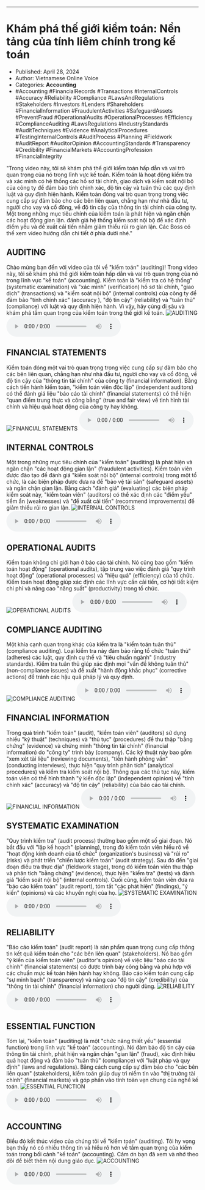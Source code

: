 
---

# Khám phá thế giới kiểm toán: Nền tảng của tính liêm chính trong kế toán

- Published: April 28, 2024
- Author: Vietnamese Online Voice
- Categories: **Accounting**
- #Accounting #FinancialRecords #Transactions #InternalControls #Accuracy #Reliability #Compliance #LawsAndRegulations #Stakeholders #Investors #Lenders #Shareholders #FinancialInformation #FraudulentActivities #SafeguardAssets #PreventFraud #OperationalAudits #OperationalProcesses #Efficiency #ComplianceAuditing #LawsRegulations #IndustryStandards #AuditTechniques #Evidence #AnalyticalProcedures #TestingInternalControls #AuditProcess #Planning #Fieldwork #AuditReport #AuditorOpinion #AccountingStandards #Transparency #Credibility #FinancialMarkets #AccountingProfession #FinancialIntegrity

"Trong video này, tôi sẽ khám phá thế giới kiểm toán hấp dẫn và vai trò quan trọng của nó trong lĩnh vực kế toán. Kiểm toán là hoạt động kiểm tra và xác minh có hệ thống các hồ sơ tài chính, giao dịch và kiểm soát nội bộ của công ty để đảm bảo tính chính xác, độ tin cậy và tuân thủ các quy định luật và quy định hiện hành. Kiểm toán đóng vai trò quan trọng trong việc cung cấp sự đảm bảo cho các bên liên quan, chẳng hạn như nhà đầu tư, người cho vay và cổ đông, về độ tin cậy của thông tin tài chính của công ty. Một trong những mục tiêu chính của kiểm toán là phát hiện và ngăn chặn các hoạt động gian lận. đánh giá hệ thống kiểm soát nội bộ để xác định điểm yếu và đề xuất cải tiến nhằm giảm thiểu rủi ro gian lận. Các Boss có thể xem video hướng dẫn chi tiết ở phía dưới nhé."


## AUDITING

Chào mừng bạn đến với video của tôi về "kiểm toán" (auditing)! Trong video này, tôi sẽ khám phá thế giới kiểm toán hấp dẫn và vai trò quan trọng của nó trong lĩnh vực "kế toán" (accounting). Kiểm toán là "kiểm tra có hệ thống" (systematic examination) và "xác minh" (verification) hồ sơ tài chính, "giao dịch" (transactions) và "kiểm soát nội bộ" (internal controls) của công ty để đảm bảo "tính chính xác" (accuracy ), "độ tin cậy" (reliability) và "tuân thủ" (compliance) với luật và quy định hiện hành. Vì vậy, hãy cùng đi sâu và khám phá tầm quan trọng của kiểm toán trong thế giới kế toán.
![AUDITING](https://http-archiver-apis-production-80.schnworks.com/storage/images/transitions/2024-04-28/transition-22754712268-Montserrat-Regular-1A237E.jpg)
<audio controls>
    <source src="https://http-archiver-apis-production-80.schnworks.com/storage/storage/audio/file-9704229181.mp3" type="audio/mpeg">
</audio>



## FINANCIAL STATEMENTS

Kiểm toán đóng một vai trò quan trọng trong việc cung cấp sự đảm bảo cho các bên liên quan, chẳng hạn như nhà đầu tư, người cho vay và cổ đông, về độ tin cậy của "thông tin tài chính" của công ty (financial information). Bằng cách tiến hành kiểm toán, "kiểm toán viên độc lập" (independent auditors) có thể đánh giá liệu "báo cáo tài chính" (financial statements) có thể hiện "quan điểm trung thực và công bằng" (true and fair view) về tình hình tài chính và hiệu quả hoạt động của công ty hay không.
![FINANCIAL STATEMENTS](https://http-archiver-apis-production-80.schnworks.com/storage/images/transitions/2024-04-28/transition-45623116307-Montserrat-Bold-512DA8.jpg)
<audio controls>
    <source src="https://http-archiver-apis-production-80.schnworks.com/storage/storage/audio/file-2144953208.mp3" type="audio/mpeg">
</audio>



## INTERNAL CONTROLS

Một trong những mục tiêu chính của "kiểm toán" (auditing) là phát hiện và ngăn chặn "các hoạt động gian lận" (fraudulent activities). Kiểm toán viên được đào tạo để đánh giá "kiểm soát nội bộ" (internal controls) trong một tổ chức, là các biện pháp được đưa ra để "bảo vệ tài sản" (safeguard assets) và ngăn chặn gian lận. Bằng cách "đánh giá" (evaluating) các biện pháp kiểm soát này, "kiểm toán viên" (auditors) có thể xác định các "điểm yếu" tiềm ẩn (weaknesses) và "đề xuất cải tiến" (recommend improvements) để giảm thiểu rủi ro gian lận.
![INTERNAL CONTROLS](https://http-archiver-apis-production-80.schnworks.com/storage/images/transitions/2024-04-28/transition--41173190044-Montserrat-Medium-303F9F.jpg)
<audio controls>
    <source src="https://http-archiver-apis-production-80.schnworks.com/storage/storage/audio/file-25533273516.mp3" type="audio/mpeg">
</audio>



## OPERATIONAL AUDITS

Kiểm toán không chỉ giới hạn ở báo cáo tài chính. Nó cũng bao gồm "kiểm toán hoạt động" (operational audits), tập trung vào việc đánh giá "quy trình hoạt động" (operational processes) và "hiệu quả" (efficiency) của tổ chức. Kiểm toán hoạt động giúp xác định các lĩnh vực cần cải tiến, cơ hội tiết kiệm chi phí và nâng cao "năng suất" (productivity) trong tổ chức.
![OPERATIONAL AUDITS](https://http-archiver-apis-production-80.schnworks.com/storage/images/transitions/2024-04-28/transition--2547381426-Montserrat-Thin-303F9F.jpg)
<audio controls>
    <source src="https://http-archiver-apis-production-80.schnworks.com/storage/storage/audio/file-1041048234.mp3" type="audio/mpeg">
</audio>



## COMPLIANCE AUDITING

Một khía cạnh quan trọng khác của kiểm tra là "kiểm toán tuân thủ" (compliance auditing). Loại kiểm tra này đảm bảo rằng tổ chức "tuân thủ" (adheres) các luật, quy định cụ thể và "tiêu chuẩn ngành" (industry standards). Kiểm tra tuân thủ giúp xác định mọi "vấn đề không tuân thủ" (non-compliance issues) và đề xuất "hành động khắc phục" (corrective actions) để tránh các hậu quả pháp lý và quy định.
![COMPLIANCE AUDITING](https://http-archiver-apis-production-80.schnworks.com/storage/images/transitions/2024-04-28/transition-22327521528-Montserrat-SemiBold-512DA8.jpg)
<audio controls>
    <source src="https://http-archiver-apis-production-80.schnworks.com/storage/storage/audio/file-5077905356.mp3" type="audio/mpeg">
</audio>



## FINANCIAL INFORMATION

Trong quá trình "kiểm toán" (audit), "kiểm toán viên" (auditors) sử dụng nhiều "kỹ thuật" (techniques) và "thủ tục" (procedures) để thu thập "bằng chứng" (evidence) và chứng minh "thông tin tài chính" (financial information) do "công ty" trình bày (company). Các kỹ thuật này bao gồm "xem xét tài liệu" (reviewing documents), "tiến hành phỏng vấn" (conducting interviews), thực hiện "quy trình phân tích" (analytical procedures) và kiểm tra kiểm soát nội bộ. Thông qua các thủ tục này, kiểm toán viên có thể hình thành "ý kiến ​​độc lập" (independent opinion) về "tính chính xác" (accuracy) và "độ tin cậy" (reliability) của báo cáo tài chính.
![FINANCIAL INFORMATION](https://http-archiver-apis-production-80.schnworks.com/storage/images/transitions/2024-04-28/transition-21128077960-Montserrat-Bold-673AB7.jpg)
<audio controls>
    <source src="https://http-archiver-apis-production-80.schnworks.com/storage/storage/audio/file-45326211386.mp3" type="audio/mpeg">
</audio>



## SYSTEMATIC EXAMINATION

"Quy trình kiểm tra" (audit process) thường bao gồm một số giai đoạn. Nó bắt đầu với "lập kế hoạch" (planning), trong đó kiểm toán viên hiểu rõ về "hoạt động kinh doanh của tổ chức" (organization's business) và "rủi ro" (risks) và phát triển "chiến lược kiểm toán" (audit strategy). Sau đó đến "giai đoạn điều tra thực địa" (fieldwork stage), trong đó kiểm toán viên thu thập và phân tích "bằng chứng" (evidence), thực hiện "kiểm tra" (tests) và đánh giá "kiểm soát nội bộ" (internal controls). Cuối cùng, kiểm toán viên đưa ra "báo cáo kiểm toán" (audit report), tóm tắt "các phát hiện" (findings), "ý kiến" (opinions) và các khuyến nghị của họ.
![SYSTEMATIC EXAMINATION](https://http-archiver-apis-production-80.schnworks.com/storage/images/transitions/2024-04-28/transition--4284338492-Montserrat-Thin-7B1FA2.jpg)
<audio controls>
    <source src="https://http-archiver-apis-production-80.schnworks.com/storage/storage/audio/file-11682127457.mp3" type="audio/mpeg">
</audio>



## RELIABILITY

"Báo cáo kiểm toán" (audit report) là sản phẩm quan trọng cung cấp thông tin kết quả kiểm toán cho "các bên liên quan" (stakeholders). Nó bao gồm "ý kiến ​​của kiểm toán viên" (auditor's opinion) về việc liệu "báo cáo tài chính" (financial statements) có được trình bày công bằng và phù hợp với các chuẩn mực kế toán hiện hành hay không. Báo cáo kiểm toán cung cấp "sự minh bạch" (transparency) và nâng cao "độ tin cậy" (credibility) của "thông tin tài chính" (financial information) cho người dùng.
![RELIABILITY](https://http-archiver-apis-production-80.schnworks.com/storage/images/transitions/2024-04-28/transition-8528706237-Montserrat-Black-004895.jpg)
<audio controls>
    <source src="https://http-archiver-apis-production-80.schnworks.com/storage/storage/audio/file-9932605149.mp3" type="audio/mpeg">
</audio>



## ESSENTIAL FUNCTION

Tóm lại, "kiểm toán" (auditing) là một "chức năng thiết yếu" (essential function) trong lĩnh vực "kế toán" (accounting). Nó đảm bảo độ tin cậy của thông tin tài chính, phát hiện và ngăn chặn "gian lận" (fraud), xác định hiệu quả hoạt động và đảm bảo "tuân thủ" (compliance) với "luật pháp và quy định" (laws and regulations). Bằng cách cung cấp sự đảm bảo cho "các bên liên quan" (stakeholders), kiểm toán giúp duy trì niềm tin vào "thị trường tài chính" (financial markets) và góp phần vào tính toàn vẹn chung của nghề kế toán.
![ESSENTIAL FUNCTION](https://http-archiver-apis-production-80.schnworks.com/storage/images/transitions/2024-04-28/transition-6404174912-Montserrat-SemiBold-512DA8.jpg)
<audio controls>
    <source src="https://http-archiver-apis-production-80.schnworks.com/storage/storage/audio/file-9289935451.mp3" type="audio/mpeg">
</audio>



## ACCOUNTING

Điều đó kết thúc video của chúng tôi về "kiểm toán" (auditing). Tôi hy vọng bạn thấy nó có nhiều thông tin và hiểu rõ hơn về tầm quan trọng của kiểm toán trong bối cảnh "kế toán" (accounting). Cảm ơn bạn đã xem và nhớ theo dõi để biết thêm nội dung giáo dục.
![ACCOUNTING](https://http-archiver-apis-production-80.schnworks.com/storage/images/transitions/2024-04-28/transition--28452664196-Montserrat-ExtraBold-9C27B0.jpg)
<audio controls>
    <source src="https://http-archiver-apis-production-80.schnworks.com/storage/storage/audio/file-7376539185.mp3" type="audio/mpeg">
</audio>

